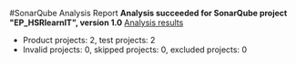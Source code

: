 #SonarQube Analysis Report
__Analysis succeeded for SonarQube project "EP_HSRlearnIT", version 1.0__ [Analysis results](http://sonar.narcodex.ch/dashboard/index/EP_HSRlearnIT)
- Product projects: 2, test projects: 2
- Invalid projects: 0, skipped projects: 0, excluded projects: 0
